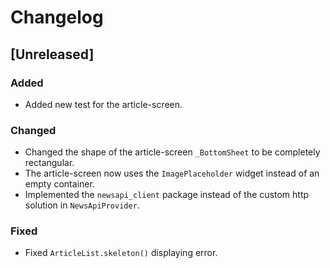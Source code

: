 # Changelog

## [Unreleased]

### Added
- Added new test for the article-screen.

### Changed
- Changed the shape of the article-screen `_BottomSheet` to be completely rectangular.
- The article-screen now uses the `ImagePlaceholder` widget instead of an empty container.
- Implemented the `newsapi_client` package instead of the custom http solution in `NewsApiProvider`.

### Fixed
- Fixed `ArticleList.skeleton()` displaying error.